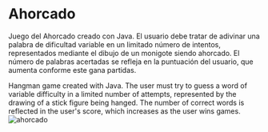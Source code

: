 # Ahorcado

Juego del Ahorcado creado con Java. 
El usuario debe tratar de adivinar una palabra de dificultad variable en un limitado número de intentos, representados mediante el dibujo de un monigote siendo ahorcado.
El número de palabras acertadas se refleja en la puntuación del usuario, que aumenta conforme este gana partidas.

Hangman game created with Java.
The user must try to guess a word of variable difficulty in a limited number of attempts, represented by the drawing of a stick figure being hanged.
The number of correct words is reflected in the user's score, which increases as the user wins games.
![ahorcado](https://github.com/ricardobar96/Ahorcado/assets/73242474/1a68879f-9202-4396-91c1-afa87d35e98e)
